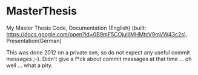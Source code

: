 MasterThesis
============

My Master Thesis Code, Documentation (English) (built: https://docs.google.com/open?id=0B9mF5COjulllMHMtcV9mVW43c2s), Presentation(German)

This was done 2012 on a private svn, so do not expect any useful commit messages ;-).
Didn't give a f*ck about commit messages at that time ... oh well ... what a pity.
